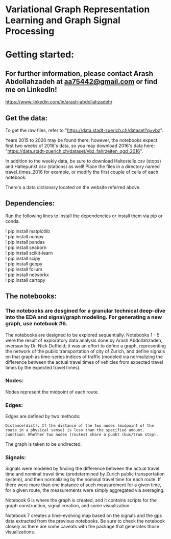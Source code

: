 # Variational Graph Representation Learning and Graph Signal Processing

# Getting started:
## For further information, please contact Arash Abdollahzadeh at aa75442@gmail.com or find me on LinkedIn!
https://www.linkedin.com/in/arash-abdollahzadeh/

## Get the data:
To get the raw files, refer to "https://data.stadt-zuerich.ch/dataset?q=vbz".

Years 2015 to 2020 may be found there; however, the notebooks expect first two weeks of 2016's data, so you may download 2016's data here: "https://data.stadt-zuerich.ch/dataset/vbz_fahrzeiten_ogd_2016".

In addition to the weekly data, be sure to download Haltestelle.csv (stops) and Haltepunkt.csv (stations) as well! Place the files in a directory named travel_times_2016 for example, or modify the first couple of cells of each notebook.

There's a data dictionary located on the website referred above.

## Dependencies:

Run the following lines to install the dependencies or install them via pip or conda.

! pip install matplotlib\
! pip install numpy\
! pip install pandas\
! pip install seaborn\
! pip install scikit-learn\
! pip install scipy\
! pip install geopy\
! pip install folium\
! pip install networkx\
! pip install cartopy

## The notebooks:

### The notebooks are desgined for a granular technical deep-dive into the EDA and signal/graph modeling. For generating a new graph, use notebook #6.

The notebooks are designed to be explored sequentially. Notebooks 1 - 5 were the result of exploratory data analysis done by Arash Abdollahzadeh, oversaw by Dr. Nick Duffield; it was an effort to define a graph, representing the network of the public transportation of city of Zurich, and define signals on that graph as time-series indices of traffic (modeled via normalizing the difference between the actual travel times of vehicles from expected travel times by the expected travel times).

### Nodes:
Nodes represent the midpoint of each route.
### Edges:
Edges are defined by two methods:

    Distance(dist): If the distance of the two nodes (midpoint of the route in a physical sense) is less than the specified amount.
    Junction: Whether two nodes (routes) share a punkt (bus/tram stop).

The graph is taken to be undirected.

### Signals:
Signals were modeled by finding the difference between the actual travel time and nominal travel time (predetermined by Zurich public transportation system), and then normalizing by the nominal travel time for each route. If there were more than one instance of such measurement for a given time, for a given route, the measurements were simply aggregated via averaging.

Notebook 6 is where the graph is created, and it contains scripts for the graph construction, signal creation, and some visualization.

Notebook 7 creates a time-evolving map based on the signals and the gps data extracted from the previous notebooks. Be sure to check the notebook closely as there are some caveats with the package that generates those visualizations.
